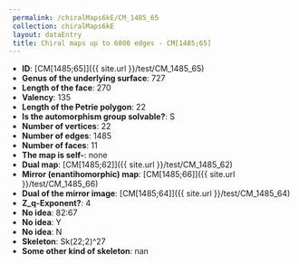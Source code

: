```yaml
--- 
 permalink: /chiralMaps6kE/CM_1485_65 
 collection: chiralMaps6kE
 layout: dataEntry
 title: Chiral maps up to 6000 edges - CM[1485;65]
---
```


- **ID**: [CM[1485;65]]({{ site.url }}/test/CM_1485_65)
- **Genus of the underlying surface**: 727
- **Length of the face**: 270
- **Valency**: 135
- **Length of the Petrie polygon**: 22
- **Is the automorphism group solvable?**: S
- **Number of vertices**: 22
- **Number of edges**: 1485
- **Number of faces**: 11
- **The map is self-**: none
- **Dual map**: [CM[1485;62]]({{ site.url }}/test/CM_1485_62)
- **Mirror (enantihomorphic) map**: [CM[1485;66]]({{ site.url }}/test/CM_1485_66)
- **Dual of the mirror image**: [CM[1485;64]]({{ site.url }}/test/CM_1485_64)
- **Z_q-Exponent?**: 4
- **No idea**:  82:67
- **No idea**: Y
- **No idea**: N
- **Skeleton**: Sk(22;2)^27
- **Some other kind of skeleton**: nan

